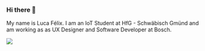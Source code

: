 ### Hi there 👋

My name is Luca Félix. I am an IoT Student at HfG - Schwäbisch Gmünd and am working as as UX Designer and Software Developer at Bosch.

![](https://github-readme-stats.vercel.app/api?username=flixlix&show_icons=true&theme=github_dark_dimmed)

<!--
**flixlix/flixlix** is a ✨ _special_ ✨ repository because its `README.md` (this file) appears on your GitHub profile.

Here are some ideas to get you started:

- 🔭 I’m currently working on ...
- 🌱 I’m currently learning ...
- 👯 I’m looking to collaborate on ...
- 🤔 I’m looking for help with ...
- 💬 Ask me about ...
- 📫 How to reach me: ...
- 😄 Pronouns: ...
- ⚡ Fun fact: ...
-->
